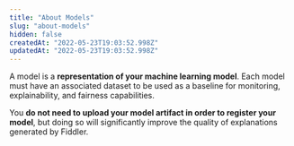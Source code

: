 ```yaml
---
title: "About Models"
slug: "about-models"
hidden: false
createdAt: "2022-05-23T19:03:52.998Z"
updatedAt: "2022-05-23T19:03:52.998Z"
---
```

A model is a **representation of your machine learning model**. Each model must have an associated dataset to be used as a baseline for monitoring, explainability, and fairness capabilities.

You **do not need to upload your model artifact in order to register your model**, but doing so will significantly improve the quality of explanations generated by Fiddler.